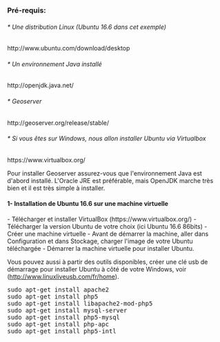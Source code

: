 ### Pré-requis:
<h6>* Une distribution Linux (Ubuntu 16.6 dans cet exemple)</h6> http://www.ubuntu.com/download/desktop
<h6>* Un environnement Java installé</h6> http://openjdk.java.net/
<h6>* Geoserver</h6> http://geoserver.org/release/stable/
<h6>* Si vous êtes sur Windows, nous allon installer Ubuntu via Virtualbox</h6> https://www.virtualbox.org/


Pour installer Geoserver assurez-vous que l'environnement Java est d'abord installé. L'Oracle JRE est préférable, mais OpenJDK marche très bien et il est très simple à installer.

<h4><strong>1- Installation de Ubuntu 16.6 sur une machine virtuelle</strong></h4>
- Télécharger et installer VirtualBox (https://www.virtualbox.org/)
- Télécharger la version Ubuntu de votre choix (ici Ubuntu 16.6 86bits)
- Créer une machine virtuelle
- Avant de démarrer la machine, aller dans Configuration et dans Stockage, charger l'image de votre Ubuntu téléchargée
- Démarrer la machine virtuelle pour installer Ubuntu.

Vous pouvez aussi à partir des outils disponibles, créer une clé usb de démarrage pour installer Ubuntu à côté de votre Windows, voir (http://www.linuxliveusb.com/fr/home).


<pre class="lang:default decode:true">sudo apt-get install apache2
sudo apt-get install php5
sudo apt-get install libapache2-mod-php5
sudo apt-get install mysql-server
sudo apt-get install php5-mysql
sudo apt-get install php-apc
sudo apt-get install php5-intl
</pre>
